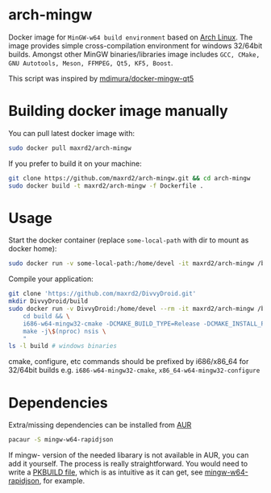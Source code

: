 # arch-mingw
Docker image for `MinGW-w64 build environment` based on [Arch Linux][4]. The image provides simple cross-compilation environment for windows 32/64bit builds. Amongst other MinGW binaries/libraries image includes `GCC, CMake, GNU Autotools, Meson, FFMPEG, Qt5, KF5, Boost`.

This script was inspired by [mdimura/docker-mingw-qt5][5]

# Building docker image manually
You can pull latest docker image with:
```bash
sudo docker pull maxrd2/arch-mingw
```

If you prefer to build it on your machine:
```bash
git clone https://github.com/maxrd2/arch-mingw.git && cd arch-mingw
sudo docker build -t maxrd2/arch-mingw -f Dockerfile .
```

# Usage
Start the docker container (replace `some-local-path` with dir to mount as docker home):
```bash
sudo docker run -v some-local-path:/home/devel -it maxrd2/arch-mingw /bin/bash
```

Compile your application:
```bash
git clone 'https://github.com/maxrd2/DivvyDroid.git'
mkdir DivvyDroid/build
sudo docker run -v DivvyDroid:/home/devel --rm -it maxrd2/arch-mingw /bin/bash -c "\
	cd build && \
	i686-w64-mingw32-cmake -DCMAKE_BUILD_TYPE=Release -DCMAKE_INSTALL_PREFIX=/usr .. && \
	make -j\$(nproc) nsis \
	"
ls -l build # windows binaries
```
cmake, configure, etc commands should be prefixed by i686/x86_64 for 32/64bit builds e.g. `i686-w64-mingw32-cmake`, `x86_64-w64-mingw32-configure`

# Dependencies
Extra/missing dependencies can be installed from [AUR][1]
```bash
pacaur -S mingw-w64-rapidjson
```
If mingw- version of the needed libarary is not available in AUR, you can add it yourself. The process is really straightforward. You would need to write a [PKBUILD file][2], which is as intuitive as it can get, see [mingw-w64-rapidjson][3], for example.

[1]: https://aur.archlinux.org/packages/?K=mingw-w64
[2]: https://wiki.archlinux.org/index.php/creating_packages
[3]: https://aur.archlinux.org/cgit/aur.git/tree/PKGBUILD?h=mingw-w64-rapidjson
[4]: https://github.com/archlinux/archlinux-docker
[5]: https://github.com/mdimura/docker-mingw-qt5
